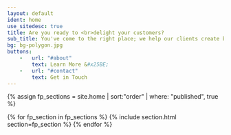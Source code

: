 ```yaml
---
layout: default
ident: home
use_sitedesc: true
title: Are you ready to <br>delight your customers?
sub_title: You've come to the right place; we help our clients create beautiful and effective digital experiences.
bg: bg-polygon.jpg
buttons:
    -   url: "#about"
        text: Learn More &#x25BE;
    -   url: "#contact"
        text: Get in Touch
---
```


{% assign fp_sections = site.home | sort:"order" | where: "published", true %}

{% for fp_section in fp_sections %}
  {% include section.html section=fp_section %}
{% endfor %}
